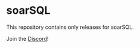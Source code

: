 # soarSQL
This repository contains only releases for soarSQL. 

Join the <a href="https://discord.gg/Y8FwyQWV" target="_blank">Discord</a>!
